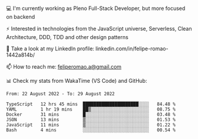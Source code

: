 💻 I'm currently working as Pleno Full-Stack Developer, but more focused on backend

⚡ Interested in technologies from the JavaScript universe, Serverless, Clean Architecture, DDD, TDD and other design patterns

👥 Take a look at my LinkedIn profile: linkedin.com/in/felipe-romao-1442a814b/

📫 How to reach me: feliperomao.a@gmail.com

📊 Check my stats from WakaTime (VS Code) and GitHub:

<!--START_SECTION:waka-->

```text
From: 22 August 2022 - To: 29 August 2022

TypeScript   12 hrs 45 mins  █████████████████████░░░░   84.48 %
YAML         1 hr 19 mins    ██▒░░░░░░░░░░░░░░░░░░░░░░   08.75 %
Docker       31 mins         █░░░░░░░░░░░░░░░░░░░░░░░░   03.48 %
JSON         13 mins         ▒░░░░░░░░░░░░░░░░░░░░░░░░   01.53 %
JavaScript   11 mins         ▒░░░░░░░░░░░░░░░░░░░░░░░░   01.22 %
Bash         4 mins          ░░░░░░░░░░░░░░░░░░░░░░░░░   00.54 %
```

<!--END_SECTION:waka-->
